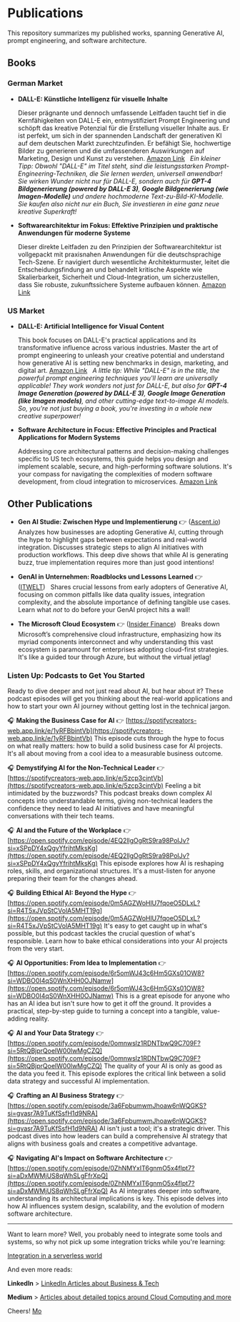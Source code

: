 # Publications  
This repository summarizes my published works, spanning Generative AI, prompt engineering, and software architecture.  

## Books  

### German Market  
* **DALL-E: Künstliche Intelligenz für visuelle Inhalte**

    Dieser prägnante und dennoch umfassende Leitfaden taucht tief in die Kernfähigkeiten von DALL-E ein, entmystifiziert Prompt Engineering und schöpft das kreative Potenzial für die Erstellung visueller Inhalte aus. Er ist perfekt, um sich in der spannenden Landschaft der generativen KI auf dem deutschen Markt zurechtzufinden. Er befähigt Sie, hochwertige Bilder zu generieren und die umfassenderen Auswirkungen auf Marketing, Design und Kunst zu verstehen.
    [Amazon Link](https://www.amazon.com/-/de/dp/B0CVVXKSNF/)  
    *Ein kleiner Tipp: Obwohl "DALL-E" im Titel steht, sind die leistungsstarken Prompt-Engineering-Techniken, die Sie lernen werden, universell anwendbar! Sie wirken Wunder nicht nur für DALL-E, sondern auch für **GPT-4 Bildgenerierung (powered by DALL-E 3)**, **Google Bildgenerierung (wie Imagen-Modelle)** und andere hochmoderne Text-zu-Bild-KI-Modelle. Sie kaufen also nicht nur ein Buch, Sie investieren in eine ganz neue kreative Superkraft!*

* **Softwarearchitektur im Fokus: Effektive Prinzipien und praktische Anwendungen für moderne Systeme**

    Dieser direkte Leitfaden zu den Prinzipien der Softwarearchitektur ist vollgepackt mit praxisnahen Anwendungen für die deutschsprachige Tech-Szene. Er navigiert durch wesentliche Architekturmuster, leitet die Entscheidungsfindung an und behandelt kritische Aspekte wie Skalierbarkeit, Sicherheit und Cloud-Integration, um sicherzustellen, dass Sie robuste, zukunftssichere Systeme aufbauen können.
    [Amazon Link](https://www.amazon.com/-/de/dp/B0CVZ1BWPN)  

### US Market  
* **DALL-E: Artificial Intelligence for Visual Content**

    This book focuses on DALL-E's practical applications and its transformative influence across various industries. Master the art of prompt engineering to unleash your creative potential and understand how generative AI is setting new benchmarks in design, marketing, and digital art.
    [Amazon Link](https://a.co/d/bOqXOoB)  
    *A little tip: While "DALL-E" is in the title, the powerful prompt engineering techniques you'll learn are universally applicable! They work wonders not just for DALL-E, but also for **GPT-4 Image Generation (powered by DALL-E 3)**, **Google Image Generation (like Imagen models)**, and other cutting-edge text-to-image AI models. So, you're not just buying a book, you're investing in a whole new creative superpower!*

* **Software Architecture in Focus: Effective Principles and Practical Applications for Modern Systems**

    Addressing core architectural patterns and decision-making challenges specific to US tech ecosystems, this guide helps you design and implement scalable, secure, and high-performing software solutions. It's your compass for navigating the complexities of modern software development, from cloud integration to microservices.
    [Amazon Link](https://a.co/d/gK7YzOL)  

## Other Publications  

* **Gen AI Studie: Zwischen Hype und Implementierung** 👉 ([Ascent.io](https://www.ascent.io/insight/gen-ai-studie/))  
    Analyzes how businesses are adopting Generative AI, cutting through the hype to highlight gaps between expectations and real-world integration. Discusses strategic steps to align AI initiatives with production workflows. This deep dive shows that while AI is generating buzz, true implementation requires more than just good intentions!  

* **GenAI in Unternehmen: Roadblocks und Lessons Learned** 👉 ([ITWELT](https://itwelt.at/news/kommentar/genai-in-unternehmen-roadblocks-und-lessons-learned/))  
    Shares crucial lessons from early adopters of Generative AI, focusing on common pitfalls like data quality issues, integration complexity, and the absolute importance of defining tangible use cases. Learn what *not* to do before your GenAI project hits a wall!  

* **The Microsoft Cloud Ecosystem** 👉 ([Insider Finance](https://wire.insiderfinance.io/the-microsoft-cloud-ecosystem-b79726b95bf4))  
    Breaks down Microsoft’s comprehensive cloud infrastructure, emphasizing how its myriad components interconnect and why understanding this vast ecosystem is paramount for enterprises adopting cloud-first strategies. It's like a guided tour through Azure, but without the virtual jetlag!  

### Listen Up: Podcasts to Get You Started

Ready to dive deeper and not just read about AI, but hear about it? These podcast episodes will get you thinking about the real-world applications and how to start your own AI journey without getting lost in the technical jargon.

🎧 **Making the Business Case for AI** 👉 [https://spotifycreators-web.app.link/e/1yRFBbintVb](https://spotifycreators-web.app.link/e/1yRFBbintVb)
This episode cuts through the hype to focus on what really matters: how to build a solid business case for AI projects. It's all about moving from a cool idea to a measurable business outcome.

🎧 **Demystifying AI for the Non-Technical Leader** 👉 [https://spotifycreators-web.app.link/e/5zcp3cintVb](https://spotifycreators-web.app.link/e/5zcp3cintVb)
Feeling a bit intimidated by the buzzwords? This podcast breaks down complex AI concepts into understandable terms, giving non-technical leaders the confidence they need to lead AI initiatives and have meaningful conversations with their tech teams.

🎧 **AI and the Future of the Workplace** 👉 [https://open.spotify.com/episode/4EQ2llgOgRtS9ra98PoIJv?si=xSPpDY4xQgyYfrihtMksKg](https://open.spotify.com/episode/4EQ2llgOgRtS9ra98PoIJv?si=xSPpDY4xQgyYfrihtMksKg)
This episode explores how AI is reshaping roles, skills, and organizational structures. It's a must-listen for anyone preparing their team for the changes ahead.

🎧 **Building Ethical AI: Beyond the Hype** 👉 [https://open.spotify.com/episode/0m5AGZWoHlU7fqoeO5DLxL?si=R4T5xJVpStCVolA5MHT19g](https://open.spotify.com/episode/0m5AGZWoHlU7fqoeO5DLxL?si=R4T5xJVpStCVolA5MHT19g)
It's easy to get caught up in what's possible, but this podcast tackles the crucial question of what's responsible. Learn how to bake ethical considerations into your AI projects from the very start.

🎧 **AI Opportunities: From Idea to Implementation** 👉 [https://open.spotify.com/episode/6r5omWJ43c6Hm5GXs01OW8?si=WDBO0I4qS0WnXHH0OJNamw](https://open.spotify.com/episode/6r5omWJ43c6Hm5GXs01OW8?si=WDBO0I4qS0WnXHH0OJNamw)
This is a great episode for anyone who has an AI idea but isn't sure how to get it off the ground. It provides a practical, step-by-step guide to turning a concept into a tangible, value-adding reality.

🎧 **AI and Your Data Strategy** 👉 [https://open.spotify.com/episode/0omnwslz1RDNTbwQ9C709F?si=5RtQBjprQoeIW00lwMgCZQ](https://open.spotify.com/episode/0omnwslz1RDNTbwQ9C709F?si=5RtQBjprQoeIW00lwMgCZQ)
The quality of your AI is only as good as the data you feed it. This episode explores the critical link between a solid data strategy and successful AI implementation.

🎧 **Crafting an AI Business Strategy** 👉 [https://open.spotify.com/episode/3a6FpbumwmJhoaw6nWQGKS?si=gvasr7A9TuKfSsfH1d9NRA](https://open.spotify.com/episode/3a6FpbumwmJhoaw6nWQGKS?si=gvasr7A9TuKfSsfH1d9NRA)
AI isn't just a tool; it's a strategic driver. This podcast dives into how leaders can build a comprehensive AI strategy that aligns with business goals and creates a competitive advantage.

🎧 **Navigating AI's Impact on Software Architecture** 👉 [https://open.spotify.com/episode/0ZhNMYxIT6gnmO5x4flpt7?si=aDxMWMjUS8qWhSLgFfrXpQ](https://open.spotify.com/episode/0ZhNMYxIT6gnmO5x4flpt7?si=aDxMWMjUS8qWhSLgFfrXpQ)
As AI integrates deeper into software, understanding its architectural implications is key. This episode delves into how AI influences system design, scalability, and the evolution of modern software architecture.

---

Want to learn more? Well, you probably need to integrate some tools and systems, so why not pick up some integration tricks while you're learning:

[Integration in a serverless world](https://mohammed-brueckner.com/integration/)

And even more reads:

**LinkedIn** > [LinkedIn Articles about Business & Tech](https://www.linkedin.com/today/author/mbrueckner)

**Medium** > [Articles about detailed topics around Cloud Computing and more](https://medium.com/@mohammedbrueckner)

Cheers!
[Mo](https://platformeconomies.com)
